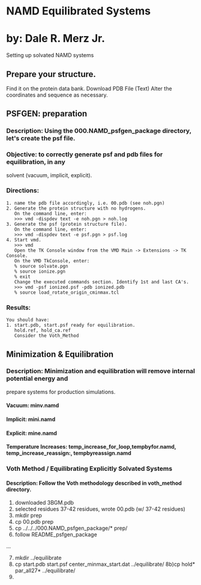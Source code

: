 # NAMD Equilibrated Systems
by: Dale R. Merz Jr.
====================
Setting up solvated NAMD systems

## Prepare your structure.
Find it on the protein data bank.
Download PDB File (Text)
Alter the coordinates and sequence as necessary.

## PSFGEN: preparation
### Description: Using the 000.NAMD_psfgen_package directory, let's create the psf file.
### Objective: to correctly generate psf and pdb files for equilibration, in any
solvent (vacuum, implicit, explicit).
### Directions:
    1. name the pdb file accordingly, i.e. 00.pdb (see noh.pgn)
    2. Generate the protein structure with no hydrogens.
       On the command line, enter:
       >>> vmd -dispdev text -e noh.pgn > noh.log
    3. Generate the psf (protein structure file).
       On the command line, enter:
       >>> vmd -dispdev text -e psf.pgn > psf.log
    4. Start vmd.
       >>> vmd
       Open the TK Console window from the VMD Main -> Extensions -> TK Console.
       On the VMD TkConsole, enter:
       % source solvate.pgn
       % source ionize.pgn
       % exit
       Change the executed commands section. Identify 1st and last CA's.    
       >>> vmd -psf ionized.psf -pdb ionized.pdb
       % source load_rotate_origin_cminmax.tcl

### Results:
    You should have:
    1. start.pdb, start.psf ready for equilibration.
       hold.ref, hold_ca.ref
       Consider the Voth_Method

## Minimization & Equilibration
### Description: Minimization and equilibration will remove internal potential energy and
prepare systems for production simulations.
#### Vacuum: minv.namd
#### Implicit: mini.namd
#### Explicit: mine.namd
#### Temperature Increases: temp_increase_for_loop,tempbyfor.namd, temp_increase_reassign:, tempbyreassign.namd

### Voth Method / Equilibrating Explicitly Solvated Systems
#### Description: Follow the Voth methodology described in voth_method directory.
1) downloaded 3BGM.pdb
2) selected residues 37-42 residues, wrote 00.pdb (w/ 37-42 residues)
3) mkdir prep
4) cp 00.pdb prep
5) cp ../../../000.NAMD_psfgen_package/* prep/
6) follow README_psfgen_package

...

7) mkdir ../equilibrate
8) cp start.pdb start.psf center_minmax_start.dat ../equilibrate/
8b)cp hold* par_all27* ../equilibrate/
9) 